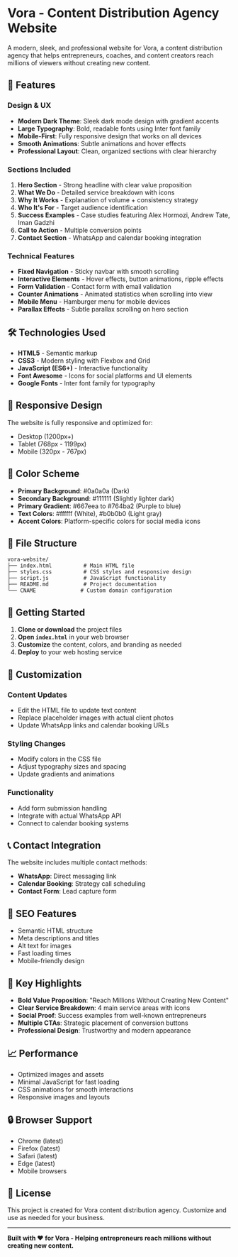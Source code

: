 # Vora - Content Distribution Agency Website

A modern, sleek, and professional website for Vora, a content distribution agency that helps entrepreneurs, coaches, and content creators reach millions of viewers without creating new content.

## 🚀 Features

### Design & UX
- **Modern Dark Theme**: Sleek dark mode design with gradient accents
- **Large Typography**: Bold, readable fonts using Inter font family
- **Mobile-First**: Fully responsive design that works on all devices
- **Smooth Animations**: Subtle animations and hover effects
- **Professional Layout**: Clean, organized sections with clear hierarchy

### Sections Included
1. **Hero Section** - Strong headline with clear value proposition
2. **What We Do** - Detailed service breakdown with icons
3. **Why It Works** - Explanation of volume + consistency strategy
4. **Who It's For** - Target audience identification
5. **Success Examples** - Case studies featuring Alex Hormozi, Andrew Tate, Iman Gadzhi
6. **Call to Action** - Multiple conversion points
7. **Contact Section** - WhatsApp and calendar booking integration

### Technical Features
- **Fixed Navigation** - Sticky navbar with smooth scrolling
- **Interactive Elements** - Hover effects, button animations, ripple effects
- **Form Validation** - Contact form with email validation
- **Counter Animations** - Animated statistics when scrolling into view
- **Mobile Menu** - Hamburger menu for mobile devices
- **Parallax Effects** - Subtle parallax scrolling on hero section

## 🛠️ Technologies Used

- **HTML5** - Semantic markup
- **CSS3** - Modern styling with Flexbox and Grid
- **JavaScript (ES6+)** - Interactive functionality
- **Font Awesome** - Icons for social platforms and UI elements
- **Google Fonts** - Inter font family for typography

## 📱 Responsive Design

The website is fully responsive and optimized for:
- Desktop (1200px+)
- Tablet (768px - 1199px)
- Mobile (320px - 767px)

## 🎨 Color Scheme

- **Primary Background**: #0a0a0a (Dark)
- **Secondary Background**: #111111 (Slightly lighter dark)
- **Primary Gradient**: #667eea to #764ba2 (Purple to blue)
- **Text Colors**: #ffffff (White), #b0b0b0 (Light gray)
- **Accent Colors**: Platform-specific colors for social media icons

## 📂 File Structure

```
vora-website/
├── index.html          # Main HTML file
├── styles.css          # CSS styles and responsive design
├── script.js           # JavaScript functionality
├── README.md           # Project documentation
└── CNAME              # Custom domain configuration
```

## 🚀 Getting Started

1. **Clone or download** the project files
2. **Open `index.html`** in your web browser
3. **Customize** the content, colors, and branding as needed
4. **Deploy** to your web hosting service

## 🔧 Customization

### Content Updates
- Edit the HTML file to update text content
- Replace placeholder images with actual client photos
- Update WhatsApp links and calendar booking URLs

### Styling Changes
- Modify colors in the CSS file
- Adjust typography sizes and spacing
- Update gradients and animations

### Functionality
- Add form submission handling
- Integrate with actual WhatsApp API
- Connect to calendar booking systems

## 📞 Contact Integration

The website includes multiple contact methods:
- **WhatsApp**: Direct messaging link
- **Calendar Booking**: Strategy call scheduling
- **Contact Form**: Lead capture form

## 🎯 SEO Features

- Semantic HTML structure
- Meta descriptions and titles
- Alt text for images
- Fast loading times
- Mobile-friendly design

## 🌟 Key Highlights

- **Bold Value Proposition**: "Reach Millions Without Creating New Content"
- **Clear Service Breakdown**: 4 main service areas with icons
- **Social Proof**: Success examples from well-known entrepreneurs
- **Multiple CTAs**: Strategic placement of conversion buttons
- **Professional Design**: Trustworthy and modern appearance

## 📈 Performance

- Optimized images and assets
- Minimal JavaScript for fast loading
- CSS animations for smooth interactions
- Responsive images and layouts

## 🔒 Browser Support

- Chrome (latest)
- Firefox (latest)
- Safari (latest)
- Edge (latest)
- Mobile browsers

## 📝 License

This project is created for Vora content distribution agency. Customize and use as needed for your business.

---

**Built with ❤️ for Vora - Helping entrepreneurs reach millions without creating new content.**